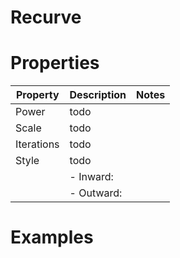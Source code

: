 # Recurve


# Properties


| Property | Description | Notes | 
| -------- | ----------- | ----- |
| Power | todo | |
| Scale | todo | |
| Iterations | todo | |
| Style | todo | |
| | - Inward: <desc> | |
| | - Outward: <desc> | |




# Examples
